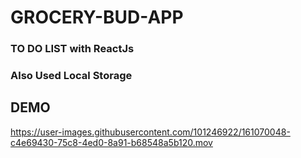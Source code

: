 # GROCERY-BUD-APP
### TO DO LIST with ReactJs
### Also Used Local Storage
## DEMO


https://user-images.githubusercontent.com/101246922/161070048-c4e69430-75c8-4ed0-8a91-b68548a5b120.mov

